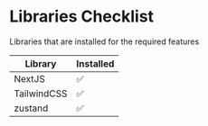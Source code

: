 # Libraries Checklist

Libraries that are installed for the required features

| Library     | Installed |
| ----------- | --------- |
| NextJS      | ✅        |
| TailwindCSS | ✅        |
| zustand     | ✅        |
